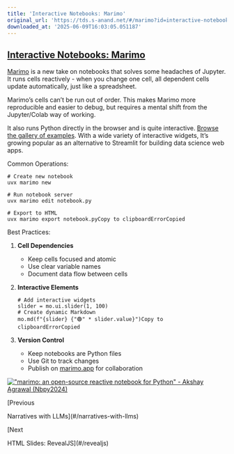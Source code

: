 ```yaml
---
title: 'Interactive Notebooks: Marimo'
original_url: 'https://tds.s-anand.net/#/marimo?id=interactive-notebooks-marimo'
downloaded_at: '2025-06-09T16:03:05.051187'
---
```

[Interactive Notebooks: Marimo](#/marimo?id=interactive-notebooks-marimo)
-------------------------------------------------------------------------

[Marimo](https://marimo.app/) is a new take on notebooks that solves some headaches of Jupyter. It runs cells reactively - when you change one cell, all dependent cells update automatically, just like a spreadsheet.

Marimo’s cells can’t be run out of order. This makes Marimo more reproducible and easier to debug, but requires a mental shift from the Jupyter/Colab way of working.

It also runs Python directly in the browser and is quite interactive. [Browse the gallery of examples](https://marimo.io/gallery). With a wide variety of interactive widgets, It’s growing popular as an alternative to Streamlit for building data science web apps.

Common Operations:

```
# Create new notebook
uvx marimo new

# Run notebook server
uvx marimo edit notebook.py

# Export to HTML
uvx marimo export notebook.pyCopy to clipboardErrorCopied
```

Best Practices:

1. **Cell Dependencies**

   * Keep cells focused and atomic
   * Use clear variable names
   * Document data flow between cells
2. **Interactive Elements**

   ```
   # Add interactive widgets
   slider = mo.ui.slider(1, 100)
   # Create dynamic Markdown
   mo.md(f"{slider} {"🟢" * slider.value}")Copy to clipboardErrorCopied
   ```
3. **Version Control**

   * Keep notebooks are Python files
   * Use Git to track changes
   * Publish on [marimo.app](https://marimo.app/) for collaboration

[!["marimo: an open-source reactive notebook for Python" - Akshay Agrawal (Nbpy2024)](https://i.ytimg.com/vi_webp/9R2cQygaoxQ/sddefault.webp)](https://youtu.be/9R2cQygaoxQ)

[Previous

Narratives with LLMs](#/narratives-with-llms)

[Next

HTML Slides: RevealJS](#/revealjs)